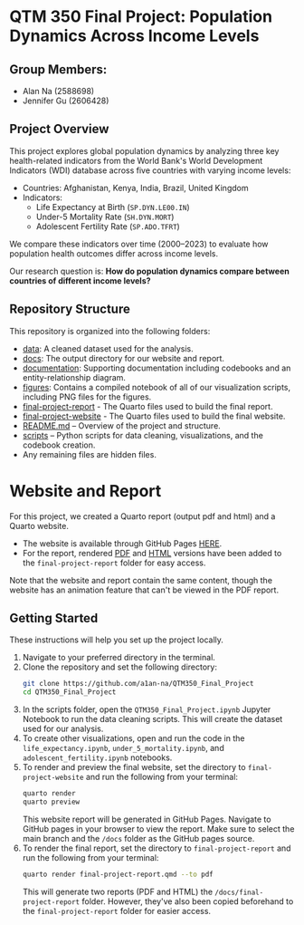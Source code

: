 # QTM 350 Final Project: Population Dynamics Across Income Levels

## Group Members:
- Alan Na (2588698)
- Jennifer Gu (2606428)


## Project Overview
This project explores global population dynamics by analyzing three key health-related indicators from the World Bank's World Development Indicators (WDI) database across five countries with varying income levels:

- Countries: Afghanistan, Kenya, India, Brazil, United Kingdom  
- Indicators:
  - Life Expectancy at Birth (`SP.DYN.LE00.IN`)
  - Under-5 Mortality Rate (`SH.DYN.MORT`)
  - Adolescent Fertility Rate (`SP.ADO.TFRT`)

We compare these indicators over time (2000–2023) to evaluate how population health outcomes differ across income levels.


Our research question is: **How do population dynamics compare between countries of different income levels?**

## Repository Structure

This repository is organized into the following folders:

- [data](https://github.com/a1an-na/QTM350_Final_Project/tree/main/data): A cleaned dataset used for the analysis.
- [docs](https://github.com/a1an-na/QTM350_Final_Project/tree/main/docs): The output directory for our website and report.
- [documentation](https://github.com/a1an-na/QTM350_Final_Project/tree/main/documentation): Supporting documentation including codebooks and an entity-relationship diagram.
- [figures](https://github.com/a1an-na/QTM350_Final_Project/tree/main/figures): Contains a compiled notebook of all of our visualization scripts, including PNG files for the figures.
- [final-project-report](https://github.com/a1an-na/QTM350_Final_Project/tree/main/final-project-report) - The Quarto files used to build the final report.
- [final-project-website](https://github.com/a1an-na/QTM350_Final_Project/tree/main/final-project-website) - The Quarto files used to build the final website.
- [README.md](https://github.com/a1an-na/QTM350_Final_Project/blob/main/README.md) – Overview of the project and structure.
- [scripts](https://github.com/a1an-na/QTM350_Final_Project/tree/main/scripts) – Python scripts for data cleaning, visualizations, and the codebook creation.
- Any remaining files are hidden files.

# Website and Report
For this project, we created a Quarto report (output pdf and html) and a Quarto website.

* The website is available through GitHub Pages [HERE](https://a1an-na.github.io/QTM350_Final_Project/).
* For the report, rendered [PDF](https://github.com/a1an-na/QTM350_Final_Project/blob/main/final-project-report/final-project-report.pdf) and [HTML](https://github.com/a1an-na/QTM350_Final_Project/blob/jennifer/final-project-report/final-project-report.html) versions have been added to the `final-project-report` folder for easy access.

Note that the website and report contain the same content, though the website has an animation feature that can't be viewed in the PDF report.

## Getting Started

These instructions will help you set up the project locally.

1. Navigate to your preferred directory in the terminal.
2. Clone the repository and set the following directory:
    ```bash
    git clone https://github.com/a1an-na/QTM350_Final_Project
    cd QTM350_Final_Project
    ```
3. In the scripts folder, open the `QTM350_Final_Project.ipynb` Jupyter Notebook to run the data cleaning scripts. This will create the dataset used for our analysis.
4. To create other visualizations, open and run the code in the `life_expectancy.ipynb`, `under_5_mortality.ipynb`, and `adolescent_fertility.ipynb` notebooks.
5. To render and preview the final website, set the directory to `final-project-website` and run the following from your terminal:
    ```bash
    quarto render
    quarto preview
    ```
   This website report will be generated in GitHub Pages. Navigate to GitHub pages in your browser to view the report. Make sure to select the main branch and the `/docs` folder as the GitHub pages source.
6. To render the final report, set the directory to `final-project-report` and run the following from your terminal:
    ```bash
    quarto render final-project-report.qmd --to pdf
    ```
    This will generate two reports (PDF and HTML) the `/docs/final-project-report` folder. However, they've also been copied beforehand to the `final-project-report` folder for easier access.